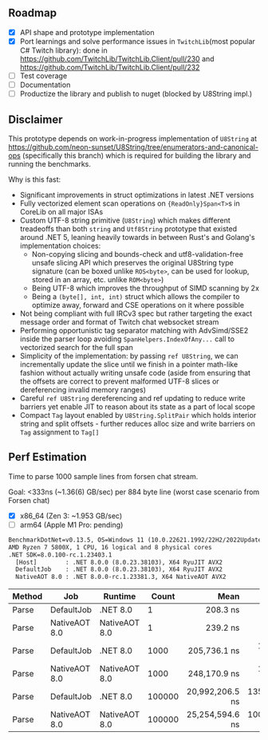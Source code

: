 ## Roadmap
- [x] API shape and prototype implementation
- [x] Port learnings and solve performance issues in `TwitchLib`(most popular C# Twitch library): done in https://github.com/TwitchLib/TwitchLib.Client/pull/230 and https://github.com/TwitchLib/TwitchLib.Client/pull/232
- [ ] Test coverage
- [ ] Documentation
- [ ] Productize the library and publish to nuget (blocked by U8String impl.)

## Disclaimer
This prototype depends on work-in-progress implementation of `U8String` at https://github.com/neon-sunset/U8String/tree/enumerators-and-canonical-ops (specifically this branch) which is required for building the library and running the benchmarks.

Why is this fast:
- Significant improvements in struct optimizations in latest .NET versions
- Fully vectorized element scan operations on `{ReadOnly}Span<T>`s in CoreLib on all major ISAs
- Custom UTF-8 string primitive (`U8String`) which makes different treadeoffs than both `string` and `Utf8String` prototype that existed around .NET 5, leaning heavily towards in between Rust's and Golang's implementation choices:
  - Non-copying slicing and bounds-check and utf8-validation-free unsafe slicing API which preserves the original U8String type signature (can be boxed unlike `ROS<byte>`, can be used for lookup, stored in an array, etc. unlike `ROM<byte>`)
  - Being UTF-8 which improves the throughput of SIMD scanning by 2x
  - Being a `(byte[], int, int)` struct which allows the compiler to optimize away, forward and CSE operations on it where possible
- Not being compliant with full IRCv3 spec but rather targeting the exact message order and format of Twitch chat websocket stream
- Performing opportunistic tag separator matching with AdvSimd/SSE2 inside the parser loop avoiding `SpanHelpers.IndexOfAny...` call to vectorized search for the full span
- Simplicity of the implementation: by passing `ref U8String`, we can incrementally update the slice until we finish in a pointer math-like fashion without actually writing unsafe code (aside from ensuring that the offsets are correct to prevent malformed UTF-8 slices or dereferencing invalid memory ranges)
- Careful `ref U8String` dereferencing and ref updating to reduce write barriers yet enable JIT to reason about its state as a part of local scope
- Compact `Tag` layout enabled by `U8String.SplitPair` which holds interior string and split offsets - further reduces alloc size and write barriers on `Tag` assignment to `Tag[]`

## Perf Estimation
Time to parse 1000 sample lines from forsen chat stream.

Goal: <333ns (~1.36(6) GB/sec) per 884 byte line (worst case scenario from Forsen chat)
- [x] x86_64 (Zen 3: ~1.953 GB/sec)
- [ ] arm64 (Apple M1 Pro: pending)

```txt
BenchmarkDotNet=v0.13.5, OS=Windows 11 (10.0.22621.1992/22H2/2022Update/SunValley2)
AMD Ryzen 7 5800X, 1 CPU, 16 logical and 8 physical cores
.NET SDK=8.0.100-rc.1.23403.1
  [Host]        : .NET 8.0.0 (8.0.23.38103), X64 RyuJIT AVX2
  DefaultJob    : .NET 8.0.0 (8.0.23.38103), X64 RyuJIT AVX2
  NativeAOT 8.0 : .NET 8.0.0-rc.1.23381.3, X64 NativeAOT AVX2
``````

| Method |           Job |       Runtime |  Count |            Mean |         Error |        StdDev |      Gen0 |  Allocated |
|------- |-------------- |-------------- |------- |----------------:|--------------:|--------------:|----------:|-----------:|
|  Parse |    DefaultJob |      .NET 8.0 |      1 |        208.3 ns |       4.14 ns |       8.17 ns |    0.0367 |      616 B |
|  Parse | NativeAOT 8.0 | NativeAOT 8.0 |      1 |        239.2 ns |       1.62 ns |       1.44 ns |    0.0367 |      616 B |
|  Parse |    DefaultJob |      .NET 8.0 |   1000 |    205,736.1 ns |   1,937.34 ns |   1,717.40 ns |   36.3770 |   611368 B |
|  Parse | NativeAOT 8.0 | NativeAOT 8.0 |   1000 |    248,170.9 ns |   1,855.09 ns |   1,735.26 ns |   36.1328 |   611368 B |
|  Parse |    DefaultJob |      .NET 8.0 | 100000 | 20,992,206.5 ns | 135,146.84 ns | 112,853.73 ns | 3593.7500 | 60306100 B |
|  Parse | NativeAOT 8.0 | NativeAOT 8.0 | 100000 | 25,254,594.6 ns | 100,991.60 ns |  94,467.60 ns | 3593.7500 | 60306100 B |
